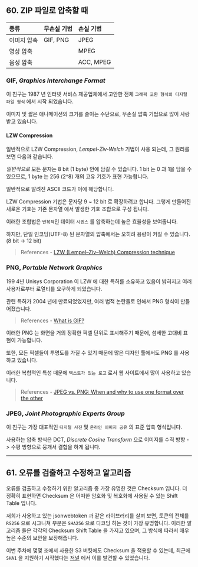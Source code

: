 ## 60. ZIP 파일로 압축할 때

| 종류        | 무손실 기법 | 손실 기법 |
| :---------- | :---------- | :-------- |
| 이미지 압축 | GIF, PNG    | JPEG      |
| 영상 압축   |             | MPEG      |
| 음성 압축   |             | ACC, MPEG |

### GIF, _Graphics Interchange Format_

이 친구는 1987 년 인터넷 서비스 제공업체에서 고안한 전체 `그래픽 교환 형식의 디지털 파일 형식` 에서 시작 되었습니다.

이미지 및 짧은 애니메이션의 크기를 줄이는 수단으로, 무손실 압축 기법으로 많이 사랑 받고 있습니다.

#### LZW Compression

일반적으로 LZW Compression, _Lempel-Ziv-Welch_  기법이 사용 되는데, 그 원리를 보면 다음과 같습니다.

_일반적으로_ 모든 문자는 8 bit (1 byte)  안에 담길 수 있습니다. 1 bit 는 0 과 1을 담을 수 있으므로, 1 byte 는 256 (2^8)  개의 고유 기호가 표현 가능합니다.

일반적으로 알려진 ASCII 코드가 이에 해당합니다.

LZW Compression 기법은 문자당 9 ~ 12 bit 로 확장하려고 합니다. 그렇게 만들어진 새로운 기호는 기존 문자열 에서 발생한 기호 조합으로 구성 됩니다.

이러한 조합법은 `반복적`인 데이터 `시퀸스` 를 압축하는데 높은 효율성을 보여줍니다.

하지만, 단일 인코딩(UTF-8) 된 문자열의 압축에서는 오히려 용량이 커질 수 있습니다.
(8 bit -> 12 bit)

> References - [LZW (Lempel–Ziv–Welch) Compression technique](https://www.geeksforgeeks.org/lzw-lempel-ziv-welch-compression-technique/)

### PNG, _Portable Network Graphics_

199 4년 Unisys Corporation 이 LZW 에 대한 특허를 소유하고 있음이 밝혀지고 여러 사용자로부터 로열티를 요구하게 되었습니다.

관련 특허가 2004 년에 만료되었었지만, 여러 법적 논란들로 인해서 PNG 형식이 만들어졌습니다.

> References - [What is GIF?](https://www.britannica.com/technology/GIF)

이러한 PNG 는 화면을 거의 정확한 픽셀 단위로 표시해주기 때문에, 섬세한 고대비 표현이 가능합니다.

또한, 모든 픽셀들이 투명도를 가질 수 있기 때문에 많은 디자인 툴에서도 PNG 를 사용하고 있습니다.

이러한 복합적인 특성 때문에 `텍스트가 있는 로고` 로서 웹 사이트에서 많이 사용하고 있습니다.

> References - [JPEG vs. PNG: When and why to use one format over the other](https://www.digitaltrends.com/computing/jpeg-vs-png/)

### JPEG, _Joint Photographic Experts Group_ 

이 친구는 가장 대표적인 `디지털 사진` 및 `온라인 이미지 공유` 의 표준 압축 형식입니다.

사용하는 압축 방식은 DCT, _Discrete Cosine Transform_  으로 이미지를 수직 방향 -> 수평 방향으로 뭉개서 결합을 하게 됩니다.

<hr>

## 61. 오류를 검출하고 수정하고 알고리즘

오류를 검출하고 수정하기 위한 알고리즘 중 가장 유명한 것은 Checksum 입니다.
더 정확히 표현하면 Checksum 은 어떠한 암호화 및 복호화에 사용될 수 있는 Shift Table 입니다.

저희가 사용하고 있는 jsonwebtoken 과 같은 라이브러리를 살펴 보면, 토큰의 전체를 `RS256` 으로 시그니쳐 부분은 `SHA256` 으로 디코딩 하는 것이 가장 유명합니다. 이러한 알고리즘 들은 각각의 Checksum Shift Table 을 가지고 있으며, 그 방식에 따라서 매우 높은 수준의 보안을 보장해줍니다.

이번 주차에 몇몇 조에서 사용한 S3 버킷에도 Checksum 을 적용할 수 있는데, 최근에 `SHA1` 을 지원하기 시작했다는 [저널](https://aws.amazon.com/ko/blogs/korea/new-additional-checksum-algorithms-for-amazon-s3/) 에서 이를 발견할 수 있었습니다.


